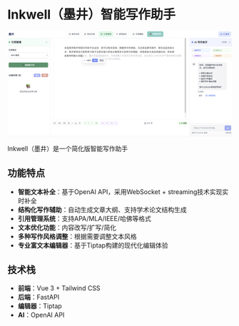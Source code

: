# Inkwell（墨井）智能写作助手

![主页截图](doc/home.png)

Inkwell（墨井）是一个简化版智能写作助手

## 功能特点

- **智能文本补全**：基于OpenAI API，采用WebSocket + streaming技术实现实时补全
- **结构化写作辅助**：自动生成文章大纲、支持学术论文结构生成
- **引用管理系统**：支持APA/MLA/IEEE/哈佛等格式
- **文本优化功能**：内容改写/扩写/简化
- **多种写作风格调整**：根据需要调整文本风格
- **专业富文本编辑器**：基于Tiptap构建的现代化编辑体验

## 技术栈

- **前端**：Vue 3 + Tailwind CSS
- **后端**：FastAPI
- **编辑器**：Tiptap
- **AI**：OpenAI API
